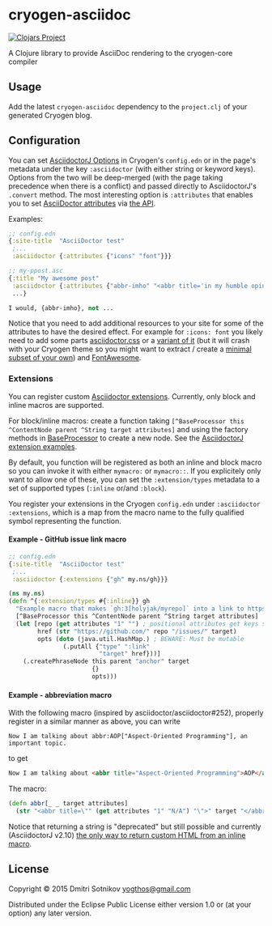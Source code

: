 # cryogen-asciidoc

[![Clojars Project](http://clojars.org/cryogen-asciidoc/latest-version.svg)](http://clojars.org/cryogen-asciidoc)

A Clojure library to provide AsciiDoc rendering to the cryogen-core compiler

## Usage

Add the latest `cryogen-asciidoc` dependency to the `project.clj` of your generated Cryogen blog.

## Configuration

You can set [AsciidoctorJ Options][1] in Cryogen's `config.edn` or in the page's metadata under the key
 `:asciidoctor` (with either string or keyword keys). Options from the two will be deep-merged
 (with the page taking precedence when there is a conflict) and passed directly to
AsciidoctorJ's `.convert` method. The most interesting option is `:attributes` that enables
you to set [AsciiDoctor attributes](https://asciidoctor.org/docs/user-manual/#attributes)
via [the API](https://asciidoctor.org/docs/user-manual/#attribute-assignment-precedence).
 
 Examples:

```clojure
;; config.edn
{:site-title  "AsciiDoctor test"
 ;...
 :asciidoctor {:attributes {"icons" "font"}}}
```

```clojure
;; my-ppost.asc
{:title "My awesome post"
 :asciidoctor {:attributes {"abbr-imho" "<abbr title='in my humble opinion'>IMHO</abbr>"}}
 ...}

I would, {abbr-imho}, not ...
```

Notice that you need to add additional resources to your site for some of
the attributes to have the desired effect. For example for `:icons: font`
you likely need to add some parts [asciidoctor.css](https://github.com/darshandsoni/asciidoctor-skins/blob/gh-pages/css/asciidoctor.css)
or a [variant of it](https://github.com/darshandsoni/asciidoctor-skins/tree/gh-pages/css)
(but it will crash with your Cryogen theme so you might want to extract / create a [minimal subset of your own](https://github.com/holyjak/blog.jakubholy.net/blob/d0dd499becf001687c8fb0143c10955a924f43aa/themes/lotus/css/asciidoctor-custom-subset.css))
and [FontAwesome](https://github.com/darshandsoni/asciidoctor-skins/blob/71ce8dcd401600985dcce7b78d5b5d8b20a0a52d/index.html#L13).

[1]: https://github.com/asciidoctor/asciidoctorj/blob/master/asciidoctorj-api/src/main/java/org/asciidoctor/Options.java

### Extensions

You can register custom [Asciidoctor extensions](https://asciidoctor.org/docs/user-manual/#extensions). Currently, only block and inline macros are supported.

For block/inline macros: create a function taking `[^BaseProcessor this ^ContentNode parent ^String target attributes]`
and using the factory methods in [BaseProcessor](https://github.com/asciidoctor/asciidoctorj/blob/master/asciidoctorj-api/src/main/java/org/asciidoctor/extension/BaseProcessor.java)
to create a new node. See the [AsciidoctorJ extension examples](https://github.com/asciidoctor/asciidoctorj/blob/master/docs/integrator-guide.adoc#writing-an-extension).

By default, you function will be registered as both an inline and block macro so you can invoke it with either `mymacro:` or `mymacro::`.
If you explicitely only want to allow one of these, you can set the `:extension/types` metadata to a set of supported types
(`:inline` or/and `:block`).

You register your extensions in the Cryogen `config.edn` under `:asciidoctor :extensions`, which is a map from the macro name
to the fully qualified symbol representing the function.

#### Example - GitHub issue link macro

```clojure
;; config.edn
{:site-title  "AsciiDoctor test"
 ;...
 :asciidoctor {:extensions {"gh" my.ns/gh}}}
```

```clojure
(ns my.ns)
(defn ^{:extension/types #{:inline}} gh
  "Example macro that makes `gh:3[holyjak/myrepo]` into a link to https://github.com/holyjak/myrepo/issues/3"
  [^BaseProcessor this ^ContentNode parent ^String target attributes]
  (let [repo (get attributes "1" "") ; positional attributes get keys such as "1", "2", ...
        href (str "https://github.com/" repo "/issues/" target)
        opts (doto (java.util.HashMap.) ; BEWARE: Must be mutable
               (.putAll {"type" ":link"
                         "target" href}))]
    (.createPhraseNode this parent "anchor" target
                       {}
                       opts)))
```

#### Example - abbreviation macro

With the following macro (inspired by asciidoctor/asciidoctor#252), properly register in a similar manner as above, you can write

```asciidoc
Now I am talking about abbr:AOP["Aspect-Oriented Programming"], an important topic.
```

to get

```html
Now I am talking about <abbr title="Aspect-Oriented Programming">AOP</abbr>, ...
```

The macro:

```clojure
(defn abbr[_ _ target attributes]
  (str "<abbr title=\"" (get attributes "1" "N/A") "\">" target "</abbr>"))
```

Notice that returning a string is "deprecated" but still possible and currently (AsciidoctorJ v2.10)
[the only way to return custom HTML from an inline macro](https://discuss.asciidoctor.org/How-to-create-inline-macro-producing-HTML-In-AsciidoctorJ-td8313.html).

## License

Copyright © 2015 Dmitri Sotnikov <yogthos@gmail.com>

Distributed under the Eclipse Public License either version 1.0 or (at
your option) any later version.
